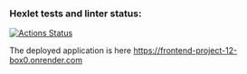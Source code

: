 ### Hexlet tests and linter status:
[![Actions Status](https://github.com/katerinavolkova2609/frontend-project-12/actions/workflows/hexlet-check.yml/badge.svg)](https://github.com/katerinavolkova2609/frontend-project-12/actions)

The deployed application is here https://frontend-project-12-box0.onrender.com
